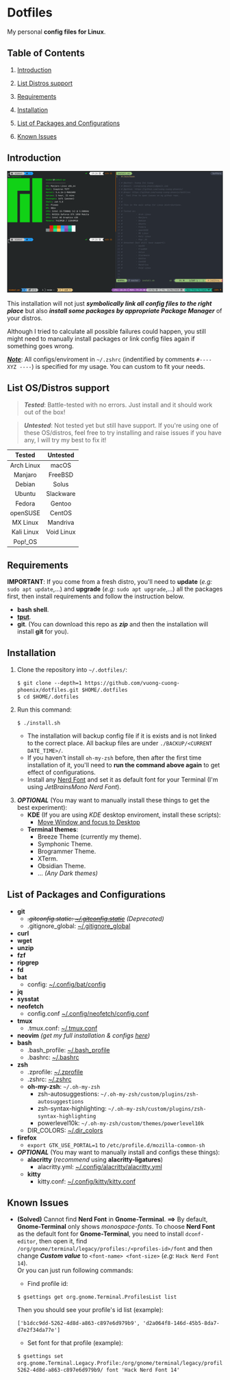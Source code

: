 # Dotfiles

My personal **config files for Linux**.

## Table of Contents

1.  [Introduction](#introduction)

2.  [List Distros support](#list-osdistros-support)

3.  [Requirements](#requirements)

4.  [Installation](#installation)

5.  [List of Packages and Configurations](#list-of-packages-and-configurations)

6.  [Known Issues](#known-issues)

## Introduction

![Demo Image](./images/demo.png)

This installation will not just **_symbolically link all config files to the right place_** but also **_install some packages by appropriate Package Manager_** of your distros.

Although I tried to calculate all possible failures could happen, you still might need to manually install packages or link config files again if something goes wrong.

<u>**_Note_**</u>: All configs/enviroment in `~/.zshrc` (indentified by comments `#---- XYZ ----`) is specified for my usage. You can custom to fit your needs.

## List OS/Distros support

> **_Tested_**: Battle-tested with no errors. Just install and it should work out of the box!

> **_Untested_**: Not tested yet but still have support. If you're using one of these OS/distros, feel free to try installing and raise issues if you have any, I will try my best to fix it!

| **Tested** | **Untested** |
| :--------: | :----------: |
| Arch Linux |    macOS     |
|  Manjaro   |   FreeBSD    |
|   Debian   |    Solus     |
|   Ubuntu   |  Slackware   |
|   Fedora   |    Gentoo    |
|  openSUSE  |    CentOS    |
|  MX Linux  |   Mandriva   |
| Kali Linux |  Void Linux  |
|  Pop!\_OS  |              |

## Requirements

**IMPORTANT**: If you come from a fresh distro, you'll need to **update** (_e.g:_ `sudo apt update`,...) and **upgrade** (_e.g:_ `sudo apt upgrade`,...) all the packages first, then install requirements and follow the instruction below.

-   **bash shell**.
-   [**tput**](https://command-not-found.com/tput).
-   **git**. (You can download this repo as _**zip**_ and then the installation will install **git** for you).

## Installation

1.  Clone the repository into `~/.dotfiles/`:

    ```shell
    $ git clone --depth=1 https://github.com/vuong-cuong-phoenix/dotfiles.git $HOME/.dotfiles
    $ cd $HOME/.dotfiles
    ```

2.  Run this command:

    ```shell
    $ ./install.sh
    ```

    -   The installation will backup config file if it is exists and is not linked to the correct place. All backup files are under `./BACKUP/<CURRENT DATE_TIME>/`.
    -   If you haven't install `oh-my-zsh` before, then after the first time installation of it, you'll need to **run the command above again** to get effect of configurations.
    -   Install any [Nerd Font](https://github.com/ryanoasis/nerd-fonts) and set it as default font for your Terminal (I'm using _JetBrainsMono Nerd Font_).

3)  **_OPTIONAL_** (You may want to manually install these things to get the best experiment):
    -   **KDE** (If you are using _KDE_ desktop enviroment, install these scripts):
        -   [Move Window and focus to Desktop](https://store.kde.org/p/1296654)
    -   **Terminal themes**:
        -   Breeze Theme (currently my theme).
        -   Symphonic Theme.
        -   Brogrammer Theme.
        -   XTerm.
        -   Obsidian Theme.
        -   ... _(Any Dark themes)_

## List of Packages and Configurations

-   **git**
    -   _~~.gitconfig.static: [~/.gitconfig.static](./git/.gitconfig.static)~~ (Deprecated)_
    -   .gitignore_global: [~/.gitignore_global](./git/.gitignore_global)
-   **curl**
-   **wget**
-   **unzip**
-   **fzf**
-   **ripgrep**
-   **fd**
-   **bat**
    -   config: [~/.config/bat/config](./.config/bat/config)
-   **jq**
-   **sysstat**
-   **neofetch**
    -   config.conf [~/.config/neofetch/config.conf](./.config/neofetch/config.conf)
-   **tmux**
    -   .tmux.conf: [~/.tmux.conf](./terminal/.tmux.conf)
-   **neovim** _(get my full installation & configs [here](https://github.com/vuong-cuong-phoenix/neovim-config))_
-   **bash**
    -   .bash_profile: [~/.bash_profile](./shell/.bash_profile)
    -   .bashrc: [~/.bashrc](./shell/.bashrc)
-   **zsh**
    -   .zprofile: [~/.zprofile](./shell/.zprofile)
    -   .zshrc: [~/.zshrc](./shell/.zshrc)
    -   **oh-my-zsh**: `~/.oh-my-zsh`
        -   zsh-autosuggestions: `~/.oh-my-zsh/custom/plugins/zsh-autosuggestions`
        -   zsh-syntax-highlighting: `~/.oh-my-zsh/custom/plugins/zsh-syntax-highlighting`
        -   powerlevel10k: `~/.oh-my-zsh/custom/themes/powerlevel10k`
    -   DIR_COLORS: [~/.dir_colors](./shell/.dir_colors)
-   **firefox**
    -   `export GTK_USE_PORTAL=1` to `/etc/profile.d/mozilla-common-sh`
-   _**OPTIONAL**_ (You may want to manually install and configs these things):
    -   **alacritty** (_recommend_ using **alacritty-ligatures**)
        -   alacritty.yml: [~/.config/alacritty/alacritty.yml](./.config/alacritty/alacritty.yml)
    -   **kitty**
        -   kitty.conf: [~/.config/kitty/kitty.conf](./.config/kitty/kitty.conf)

## Known Issues

-   **(Solved)** Cannot find **Nerd Font** in **Gnome-Terminal**.
    **==>** By default, **Gnome-Terminal** only shows _monospace-fonts_.
    To choose **Nerd Font** as the default font for **Gnome-Terminal**, you need to install `dconf-editor`, then open it, find `/org/gnome/terminal/legacy/profiles:/<profiles-id>/font` and then change **_Custom value_** to `<font-name> <font-size>` (_e.g:_ `Hack Nerd Font 14`).  
    Or you can just run following commands:

    -   Find profile id:

    ```shell
    $ gsettings get org.gnome.Terminal.ProfilesList list
    ```

    Then you should see your profile's id list (example):

    ```shell
    ['b1dcc9dd-5262-4d8d-a863-c897e6d979b9', 'd2a064f8-146d-45b5-8da7-d7e2f34da77e']
    ```

    -   Set font for that profile (example):

    ```shell
    $ gsettings set org.gnome.Terminal.Legacy.Profile:/org/gnome/terminal/legacy/profiles:/:b1dcc9dd-5262-4d8d-a863-c897e6d979b9/ font 'Hack Nerd Font 14'
    ```
